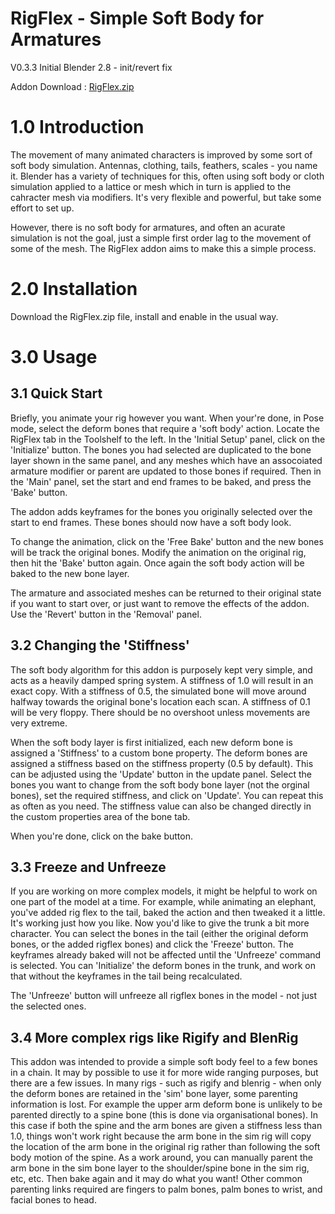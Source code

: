 # RigFlex - Simple Soft Body for Armatures

V0.3.3 Initial Blender 2.8 - init/revert fix

Addon Download : [RigFlex.zip](https://github.com/nerk987/RigFlex/releases/download/v0.3.3/RigFlex.zip) 

# 1.0 Introduction
The movement of many animated characters is improved by some sort of soft body simulation. Antennas, clothing, tails, feathers, scales - you name it. Blender has a variety of techniques for this, often using soft body or cloth simulation applied to a lattice or mesh which in turn is applied to the cahracter mesh via modifiers. It's very flexible and powerful, but take some effort to set up.

However, there is no soft body for armatures, and often an acurate simulation is not the goal, just a simple first order lag to the movement of some of the mesh. The RigFlex addon aims to make this a simple process. 

# 2.0 Installation

Download the RigFlex.zip file, install and enable in the usual way.

# 3.0 Usage

## 3.1 Quick Start

Briefly, you animate your rig however you want. When your're done, in Pose mode, select the deform bones that require a 'soft body' action. Locate the RigFlex tab in the Toolshelf to the left. In the 'Initial Setup' panel, click on the 'Initialize' button. The bones you had selected are duplicated to the bone layer shown in the same panel, and any meshes which have an assocoiated armature modifier or parent are updated to those bones if required. Then in the 'Main' panel, set the start and end frames to be baked, and press the 'Bake' button.

The addon adds keyframes for the bones you originally selected over the start to end frames. These bones should now have a soft body look. 

To change the animation, click on the 'Free Bake' button and the new bones will be track the original bones. Modify the animation on the original rig, then hit the 'Bake' button again. Once again the soft body action will be baked to the new bone layer.

The armature and associated meshes can be returned to their original state if you want to start over, or just want to remove the effects of the addon. Use the 'Revert' button in the 'Removal' panel.

## 3.2 Changing the 'Stiffness'
The soft body algorithm for this addon is purposely kept very simple, and acts as a heavily damped spring system. A stiffness of 1.0 will result in an exact copy. With a stiffness of 0.5, the simulated bone will move around halfway towards the original bone's location each scan. A stiffness of 0.1 will be very floppy. There should be no overshoot unless movements are very extreme.

When the soft body layer is first initialized, each new deform bone is assigned a 'Stiffness' to a custom bone property. The deform bones are assigned a stiffness  based on the stiffness property (0.5 by default). This can be adjusted using the 'Update' button in the update panel. Select the bones you want to change from the soft body bone layer (not the orginal bones), set the required stiffness, and click on 'Update'. You can repeat this as often as you need.  The stiffness value can also be changed directly in the custom properties area of the bone tab.

When you're done, click on the bake button.

## 3.3 Freeze and Unfreeze
If you are working on more complex models, it might be helpful to work on one part of the model at a time. For example, while animating an elephant, you've added rig flex to the tail, baked the action and then tweaked it a little. It's working just how you like. Now you'd like to give the trunk a bit more character. You can select the bones in the tail (either the original deform bones, or the added rigflex bones) and click the 'Freeze' button. The keyframes already baked will not be affected until the 'Unfreeze' command is selected. You can 'Initialize' the deform bones in the trunk, and work on that without the keyframes in the tail being recalculated.

The 'Unfreeze' button will unfreeze all rigflex bones in the model - not just the selected ones.

## 3.4 More complex rigs like Rigify and BlenRig
This addon was intended to provide a simple soft body feel to a few bones in a chain. It may by possible to use it for more wide ranging purposes, but there are a few issues. In many rigs - such as rigify and blenrig - when only the deform bones are retained in the 'sim' bone layer, some parenting information is lost. For example the upper arm deform bone is unlikely to be parented directly to a spine bone (this is done via organisational bones). In this case if both the spine and the arm bones are given a stiffness less than 1.0, things won't work right because the arm bone in the sim rig will copy the location of the arm bone in the original rig rather than following the soft body motion of the spine. As a work around, you can manually parent the arm bone in the sim bone layer to the shoulder/spine bone in the sim rig, etc, etc. Then bake again and it may do what you want! Other common parenting links required are fingers to palm bones, palm bones to wrist, and facial bones to head.



